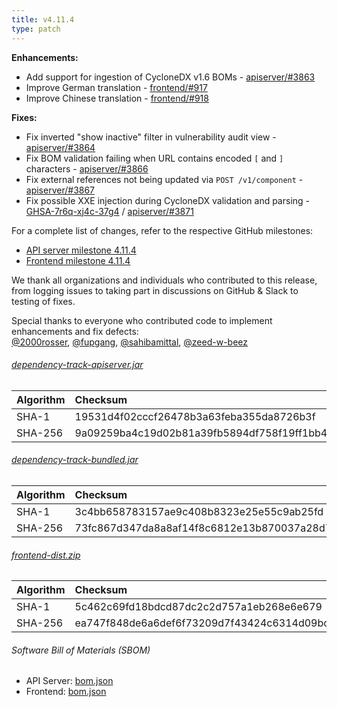 ```yaml
---
title: v4.11.4
type: patch
---
```


**Enhancements:**

* Add support for ingestion of CycloneDX v1.6 BOMs - [apiserver/#3863]
* Improve German translation - [frontend/#917]
* Improve Chinese translation - [frontend/#918]

**Fixes:**

* Fix inverted "show inactive" filter in vulnerability audit view - [apiserver/#3864]
* Fix BOM validation failing when URL contains encoded `[` and `]` characters - [apiserver/#3866]
* Fix external references not being updated via `POST /v1/component` - [apiserver/#3867]
* Fix possible XXE injection during CycloneDX validation and parsing - [GHSA-7r6q-xj4c-37g4] / [apiserver/#3871]

For a complete list of changes, refer to the respective GitHub milestones:

* [API server milestone 4.11.4](https://github.com/DependencyTrack/dependency-track/milestone/41?closed=1)
* [Frontend milestone 4.11.4](https://github.com/DependencyTrack/frontend/milestone/26?closed=1)

We thank all organizations and individuals who contributed to this release, from logging issues to taking part in discussions on GitHub & Slack to testing of fixes.

Special thanks to everyone who contributed code to implement enhancements and fix defects:  
[@2000rosser], [@fupgang], [@sahibamittal], [@zeed-w-beez]

###### [dependency-track-apiserver.jar](https://github.com/DependencyTrack/dependency-track/releases/download/4.11.4/dependency-track-apiserver.jar)

| Algorithm | Checksum                                                         |
|:----------|:-----------------------------------------------------------------|
| SHA-1     | 19531d4f02cccf26478b3a63feba355da8726b3f                         |
| SHA-256   | 9a09259ba4c19d02b81a39fb5894df758f19ff1bb43538d4b999b4a5789a9d9b |

###### [dependency-track-bundled.jar](https://github.com/DependencyTrack/dependency-track/releases/download/4.11.4/dependency-track-bundled.jar)

| Algorithm | Checksum                                                         |
|:----------|:-----------------------------------------------------------------|
| SHA-1     | 3c4bb658783157ae9c408b8323e25e55c9ab25fd                         |
| SHA-256   | 73fc867d347da8a8af14f8c6812e13b870037a28d7de83e2837db9c27d840100 |

###### [frontend-dist.zip](https://github.com/DependencyTrack/dependency-track/releases/download/4.11.4/frontend-dist.zip)

| Algorithm | Checksum                                                         |
|:----------|:-----------------------------------------------------------------|
| SHA-1     | 5c462c69fd18bdcd87dc2c2d757a1eb268e6e679                         |
| SHA-256   | ea747f848de6a6def6f73209d7f43424c6314d09bc8ea37be621be50dbac755b |

###### Software Bill of Materials (SBOM)

* API Server: [bom.json](https://github.com/DependencyTrack/dependency-track/releases/download/4.11.4/bom.json)
* Frontend: [bom.json](https://github.com/DependencyTrack/frontend/releases/download/4.11.4/bom.json)

[apiserver/#3863]: https://github.com/DependencyTrack/dependency-track/pull/3863
[apiserver/#3864]: https://github.com/DependencyTrack/dependency-track/pull/3864
[apiserver/#3866]: https://github.com/DependencyTrack/dependency-track/pull/3866
[apiserver/#3867]: https://github.com/DependencyTrack/dependency-track/pull/3867
[apiserver/#3871]: https://github.com/DependencyTrack/dependency-track/pull/3871

[frontend/#917]: https://github.com/DependencyTrack/frontend/pull/917
[frontend/#918]: https://github.com/DependencyTrack/frontend/pull/918

[GHSA-7r6q-xj4c-37g4]: https://github.com/DependencyTrack/dependency-track/security/advisories/GHSA-7r6q-xj4c-37g4

[@2000rosser]: https://github.com/2000rosser
[@fupgang]: https://github.com/fupgang
[@sahibamittal]: https://github.com/sahibamittal
[@zeed-w-beez]: https://github.com/zeed-w-beez